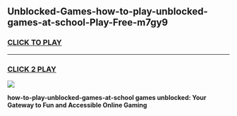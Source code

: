 
## Unblocked-Games-how-to-play-unblocked-games-at-school-Play-Free-m7gy9
<h3>
<a href="https://premium76.site?title=how-to-play-unblocked-games-at-school&ref=15A">CLICK TO PLAY</a></h3>
<hr>

<h3>
<a href="https://premium76.site?title=how-to-play-unblocked-games-at-school&ref=15A">CLICK 2 PLAY</a>
  
</h3>

<a href="https://premium76.site?title=how-to-play-unblocked-games-at-school&ref=15A"><img src="https://clearcache.store/games.png"></a>


**how-to-play-unblocked-games-at-school games unblocked: Your Gateway to Fun and Accessible Online Gaming**
